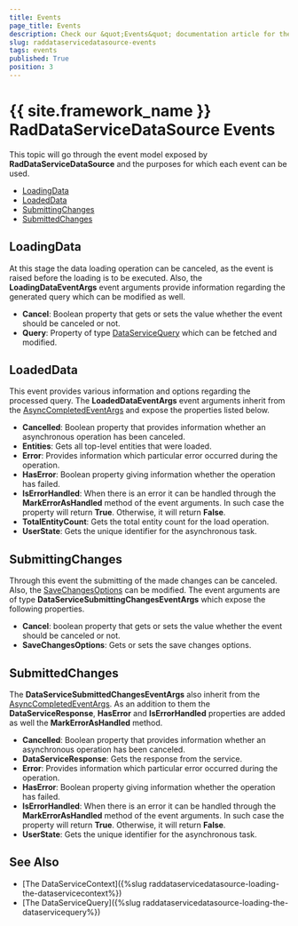 ```yaml
---
title: Events
page_title: Events
description: Check our &quot;Events&quot; documentation article for the RadDataServiceDataSource {{ site.framework_name }} control.
slug: raddataservicedatasource-events
tags: events
published: True
position: 3
---
```


# {{ site.framework_name }} RadDataServiceDataSource Events

This topic will go through the event model exposed by __RadDataServiceDataSource__ and the purposes for which each event can be used.

* [LoadingData](#loadingdata)
* [LoadedData](#loadeddata)
* [SubmittingChanges](#submittingchanges)
* [SubmittedChanges](#submittedchanges)

## LoadingData

At this stage the data loading operation can be canceled, as the event is raised before the loading is to be executed. Also, the __LoadingDataEventArgs__ event arguments provide information regarding the generated query which can be modified as well.

* __Cancel__: Boolean property that gets or sets the value whether the event should be canceled or not.
* __Query__: Property of type [DataServiceQuery](https://msdn.microsoft.com/en-us/library/system.data.services.client.dataservicequery(v=vs.110).aspx) which can be fetched and modified.

## LoadedData

This event provides various information and options regarding the processed query. The __LoadedDataEventArgs__ event arguments inherit from the [AsyncCompletedEventArgs](https://msdn.microsoft.com/en-us/library/system.componentmodel.asynccompletedeventargs(v=vs.110).aspx) and expose the properties listed below.

* __Cancelled__: Boolean property that provides information whether an asynchronous operation has been canceled. 
* __Entities__: Gets all top-level entities that were loaded.
* __Error__: Provides information which particular error occurred during the operation.
* __HasError__: Boolean property giving information whether the operation has failed.
* __IsErrorHandled__: When there is an error it can be handled through the __MarkErrorAsHandled__ method of the event arguments. In such case the property will return __True__. Otherwise, it will return __False__.
* __TotalEntityCount__: Gets the total entity count for the load operation.
* __UserState__: Gets the unique identifier for the asynchronous task.

## SubmittingChanges

Through this event the submitting of the made changes can be canceled. Also, the [SaveChangesOptions](https://msdn.microsoft.com/en-us/library/system.data.services.client.savechangesoptions(v=vs.110).aspx) can be modified. The event arguments are of type __DataServiceSubmittingChangesEventArgs__ which expose the following properties.

* __Cancel__: boolean property that gets or sets the value whether the event should be canceled or not.
* __SaveChangesOptions__: Gets or sets the save changes options.

## SubmittedChanges

The __DataServiceSubmittedChangesEventArgs__ also inherit from the [AsyncCompletedEventArgs](https://msdn.microsoft.com/en-us/library/system.componentmodel.asynccompletedeventargs(v=vs.110).aspx). As an addition to them the __DataServiceResponse__, __HasError__ and __IsErrorHandled__ properties are added as well the __MarkErrorAsHandled__ method.

* __Cancelled__: Boolean property that provides information whether an asynchronous operation has been canceled. 
* __DataServiceResponse__: Gets the response from the service.
* __Error__: Provides information which particular error occurred during the operation.
* __HasError__: Boolean property giving information whether the operation has failed.
* __IsErrorHandled__: When there is an error it can be handled through the __MarkErrorAsHandled__ method of the event arguments. In such case the property will return __True__. Otherwise, it will return __False__.
* __UserState__: Gets the unique identifier for the asynchronous task.

## See Also

* [The DataServiceContext]({%slug raddataservicedatasource-loading-the-dataservicecontext%})
* [The DataServiceQuery]({%slug raddataservicedatasource-loading-the-dataservicequery%})
